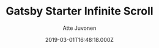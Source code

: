 ---
title: Gatsby Starter Infinite Scroll
github: https://github.com/baobabKoodaa/gatsby-starter-infinite-scroll
demo: https://gatsby-starter-infinite-scroll.baobab.fi/
author: Atte Juvonen
ssg:
  - Gatsby
cms:
  - Markdown
date: 2019-03-01T16:48:18.000Z
description: A Gatsby starter with infinite scroll and pagination.
draft: true
publish_date: '2019-03-01T16:48:18Z'
update_date: '2022-07-18T20:20:06Z'
github_star: 158
github_fork: 28
---